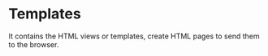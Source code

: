 # Templates
It contains the HTML views or templates, create HTML pages to send them to the browser.
